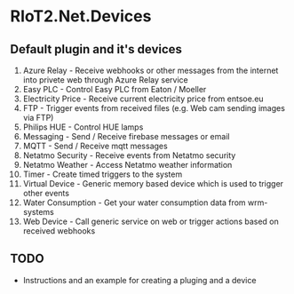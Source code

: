 # RIoT2.Net.Devices

## Default plugin and it's devices

1. Azure Relay - Receive webhooks or other messages from the internet into privete web through Azure Relay service
2. Easy PLC - Control Easy PLC from Eaton / Moeller
3. Electricity Price - Receive current electricity price from entsoe.eu
4. FTP - Trigger events from received files (e.g. Web cam sending images via FTP)
5. Philips HUE - Control HUE lamps
6. Messaging - Send / Receive firebase messages or email
7. MQTT - Send / Receive mqtt messages
8. Netatmo Security - Receive events from Netatmo security
9. Netatmo Weather - Access Netatmo weather information
10. Timer - Create timed triggers to the system
11. Virtual Device - Generic memory based device which is used to trigger other events
12. Water Consumption - Get your water consumption data from wrm-systems
13. Web Device - Call generic service on web or trigger actions based on received webhooks

## TODO
- Instructions and an example for creating a pluging and a device 
